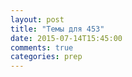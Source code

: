 ```yaml
---
layout: post
title: "Темы для 453"
date: 2015-07-14T15:45:00
comments: true
categories: prep
---
```

